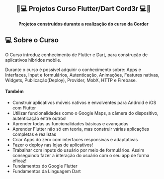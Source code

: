 <h2 align="center"> 
	📖💻 Projetos Curso Flutter/Dart Cord3r 💻📖
</h2>

<h4 align="center"> 
	 Projetos construídos durante a realização do curso da Corder
</h4>

## 💻 Sobre o Curso
O Curso introduz conhecimento de Flutter e Dart, para construção de aplicativos híbridos mobile.

Durante o curso é possível adquirir o conhecimento sobre: Apps e Interfaces, Input e formulários,
Autenticação, Animações, Features nativas, Widgets, Publicação(Deploy),
Provider, MobX, HTTP e Firebase.

#### **Também**
- Construir aplicativos móveis nativos e envolventes para Android e iOS com Flutter
- Utilizar funcionalidades como o Google Maps, a câmera do dispositivo, autenticação entre outros!
- Aprender todas as funcionalidades básicas e avançadas
- Aprender Flutter não só em teoria, mas construir várias aplicações completas e realistas
- Criar Apps do zero com interfaces responsivas e adaptativas
- Fazer o deploy nas lojas de aplicativos!
- Trabalhar com inputs do usuário por meio de formulários. Assim conseguindo fazer a interação do usuário com o seu app de forma eficaz!
- Fundamentos do Google Flutter
- Fundamentos da Linguagem Dart
